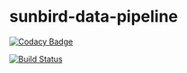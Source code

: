 # sunbird-data-pipeline

[![Codacy Badge](https://api.codacy.com/project/badge/Grade/737bb0af576e4f229c30d950c28c5c50)](https://www.codacy.com/app/project-sunbird/sunbird-data-pipeline?utm_source=github.com&amp;utm_medium=referral&amp;utm_content=project-sunbird/sunbird-data-pipeline&amp;utm_campaign=Badge_Grade)

[![Build Status](https://travis-ci.org/project-sunbird/sunbird-data-pipeline.svg?branch=master)](https://travis-ci.org/project-sunbird/sunbird-data-pipeline)


